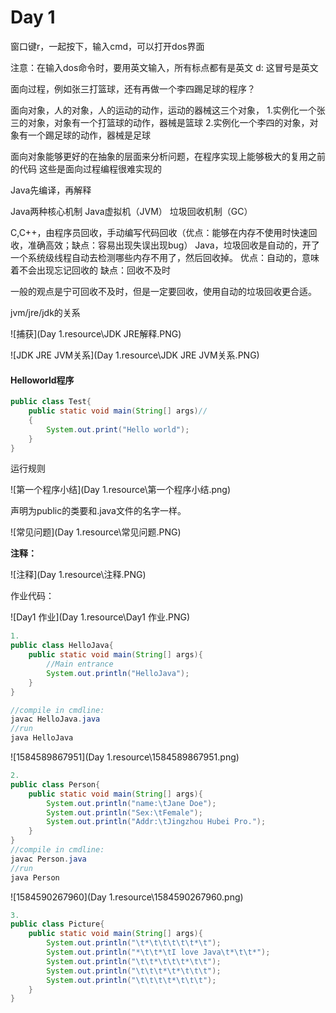 # Day 1

窗口键r，一起按下，输入cmd，可以打开dos界面

注意：在输入dos命令时，要用英文输入，所有标点都有是英文
d:
这冒号是英文

面向过程，例如张三打篮球，还有再做一个李四踢足球的程序？

面向对象，人的对象，人的运动的动作，运动的器械这三个对象，
1.实例化一个张三的对象，对象有一个打篮球的动作，器械是篮球
2.实例化一个李四的对象，对象有一个踢足球的动作，器械是足球

面向对象能够更好的在抽象的层面来分析问题，在程序实现上能够极大的复用之前的代码
这些是面向过程编程很难实现的

Java先编译，再解释

Java两种核心机制
	Java虚拟机（JVM）
	垃圾回收机制（GC）
	
C,C++，由程序员回收，手动编写代码回收（优点：能够在内存不使用时快速回收，准确高效；缺点：容易出现失误出现bug）
Java，垃圾回收是自动的，开了一个系统级线程自动去检测哪些内存不用了，然后回收掉。
优点：自动的，意味着不会出现忘记回收的
缺点：回收不及时

一般的观点是宁可回收不及时，但是一定要回收，使用自动的垃圾回收更合适。

jvm/jre/jdk的关系

![捕获](Day 1.resource\JDK JRE解释.PNG)

![JDK JRE JVM关系](Day 1.resource\JDK JRE JVM关系.PNG)

#### Helloworld程序

```java
public class Test{
	public static void main(String[] args)//
	{
		System.out.print("Hello world");
	}
}
```

运行规则

![第一个程序小结](Day 1.resource\第一个程序小结.png)

声明为public的类要和.java文件的名字一样。

![常见问题](Day 1.resource\常见问题.PNG)

**注释：**

![注释](Day 1.resource\注释.PNG)

作业代码：

![Day1 作业](Day 1.resource\Day1 作业.PNG)

```java
1.
public class HelloJava{
    public static void main(String[] args){
        //Main entrance
        System.out.println("HelloJava");
    }
}

//compile in cmdline:
javac HelloJava.java
//run
java HelloJava
```

![1584589867951](Day 1.resource\1584589867951.png)

```java
2.
public class Person{
    public static void main(String[] args){
        System.out.println("name:\tJane Doe");
        System.out.println("Sex:\tFemale");
        System.out.println("Addr:\tJingzhou Hubei Pro.");
    }
}
//compile in cmdline:
javac Person.java
//run
java Person
```

![1584590267960](Day 1.resource\1584590267960.png)

```java
3.
public class Picture{
	public static void main(String[] args){
        System.out.println("\t*\t\t\t\t\t*\t");
        System.out.println("*\t\t*\tI love Java\t*\t\t*");
        System.out.println("\t\t*\t\t\t*\t\t");
        System.out.println("\t\t\t*\t*\t\t\t");
        System.out.println("\t\t\t\t*\t\t\t");
    }   
}
```



